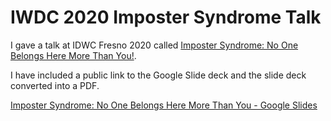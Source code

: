 # IWDC 2020 Imposter Syndrome Talk

I gave a talk at IDWC Fresno 2020 called [Imposter Syndrome: No One Belongs Here More Than You!](https://iwd.wtmfresno.com/sessions/-M1CYJnw2uA8QN98CYuT).

I have included a public link to the Google Slide deck and the slide deck converted into a PDF.

[Imposter Syndrome: No One Belongs Here More Than You - Google Slides](https://docs.google.com/presentation/d/16BEtJIjAgbByk7xq5baT5AjDGy-amyuZRpaE5N5f0-0/edit?usp=sharing)